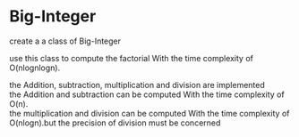 # Big-Integer
create a a class of Big-Integer<br>

use this class to compute the factorial With the time complexity of O(nlognlogn).<br>

the Addition, subtraction, multiplication and division are implemented<br>
the Addition and subtraction can be computed With the time complexity of O(n).<br>
the multiplication and division can be computed With the time complexity of O(nlogn).but the precision of division must be concerned<br>
